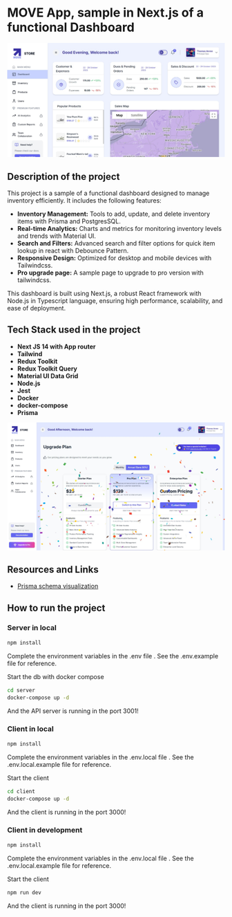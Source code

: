 # MOVE App, sample in Next.js of a functional Dashboard

![Dashboard Screenshot](./images/og-image.jpg)
##  Description of the project

This project is a sample of a functional dashboard designed to manage inventory efficiently. It includes the following features:
 
- **Inventory Management:** Tools to add, update, and delete inventory items with Prisma and PostgresSQL.
- **Real-time Analytics:** Charts and metrics for monitoring inventory levels and trends with Material UI.
- **Search and Filters:** Advanced search and filter options for quick item lookup in react with Debounce Pattern.
- **Responsive Design:** Optimized for desktop and mobile devices with Tailwindcss. 
- **Pro upgrade page:** A sample page to upgrade to pro version with tailwindcss.

This dashboard is built using Next.js, a robust React framework with Node.js in Typescript language, ensuring high performance, scalability, and ease of deployment.
 
## Tech Stack used in the project

- **Next JS 14 with App router**
- **Tailwind**
- **Redux Toolkit**
- **Redux Toolkit Query**
- **Material UI Data Grid**
- **Node.js**
- **Jest**
- **Docker**
- **docker-compose**
- **Prisma**

![Principal Screenshot](./images/screenshot.jpg)
## Resources and Links

- [Prisma schema visualization](https://prisma-editor.vercel.app/schema/12335?token=cm5fh8t6h0000hihvjpk2pvve)

## How to run the project

### Server in local

```bash
npm install 
```

Complete the environment variables in the .env file . See the .env.example file for reference.
 
Start the db with docker compose 
```bash
cd server
docker-compose up -d
```
And the API server is running in the port 3001!

### Client in local

```bash
npm install 
```
Complete the environment variables in the .env.local file . See the .env.local.example file for reference.

Start the client
```bash
cd client
docker-compose up -d
```
And the client is running in the port 3000!

### Client in development

```bash
npm install 
```
Complete the environment variables in the .env.local file . See the .env.local.example file for reference.

Start the client
```bash
npm run dev
```
And the client is running in the port 3000!